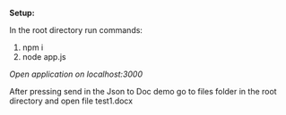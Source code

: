 **Setup:**

In the root directory run commands:

1. npm i
2. node app.js

_Open application on localhost:3000_

After pressing send in the Json to Doc demo go to files folder in the root directory and open file test1.docx

